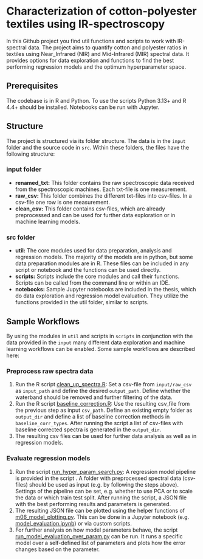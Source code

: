 # Characterization of cotton-polyester textiles using IR-spectroscopy
In this Github project you find util functions and scripts 
to work with IR-spectral data. The project aims to quantify cotton and polyester 
ratios in textiles using Near_Infrared (NIR) and Mid-Infrared (MIR) spectral data. 
It provides options for data exploration and functions to find the 
best performing regression models and the optimum hyperparameter space.

## Prerequisites
The codebase is in R and Python. To use the scripts Python 3.13+ and R 4.4+ should be installed.
Notebooks can be run with Jupyter.


## Structure
The project is structured via its folder structure. The data is in the `input` folder and the 
source code in `src`. Within these folders, the files have the following structure:

### input folder
- **renamed_txt:** This folder contains the raw spectroscopic data received from the spectroscopic machines. Each txt-file is one measurement.
- **raw_csv:** This folder combines the different txt-files into csv-files. In a csv-file one row is one measurement.
- **clean_csv:** This folder contains csv-files, which are already preprocessed and can be used for further data exploration or in machine learning models.

### src folder
- **util:** The core modules used for data preparation, analysis and regression models.
The majority of the models are in python, but some data preparation modules are in R. These
files can be included in any script or notebook and the functions can be used directly.  
- **scripts:** Scripts include the core modules and call their functions. Scripts can be
called from the command line or within an IDE.
- **notebooks:** Sample Jupyter notebooks are included in the thesis, which do 
data exploration and regression model evaluation. They utilize the functions 
provided in the util folder, similar to scripts.


## Sample Workflows
By using the modules in `util` and scripts in `scripts` in conjunction with
the data provided in the `input` many different data exploration and machine learning 
workflows can be enabled. Some sample workflows are described here:

### Preprocess raw spectra data
1. Run the R script [clean_up_spectra.R](src/scripts/clean_up_spectra.R): Set a csv-file from `input/raw_csv` 
as `input_path` and define the desired `output_path`. Define whether the waterband
should be removed and further filtering of the data.
2. Run the R script [baseline_correction.R](src/scripts/baseline_correction.R): Use the resulting csv_file from the 
previous step as input `csv_path`. Define an existing empty folder as `output_dir` 
and define a list of baseline correction methods in `baseline_corr_types`. After
running the script a list of csv-files with baseline corrected spectra is generated
in the `output_dir`.
3. The resulting csv files can be used for further data analysis as well as 
in regression models.

### Evaluate regression models
1. Run the script [run_hyper_param_search.py](src/scripts/run_hyper_param_search.py): 
A regression model pipeline is provided in the script . A folder with preprocessed 
spectral data (csv-files) should be used as input (e.g. by following the steps above). 
Settings of the pipeline can be set, e.g. whether to use PCA or to scale the data 
or which train test split. After running
the script, a JSON file with the best performing results and parameters is generated. 
2. The resulting JSON file can be plotted using the helper functions of 
[m06_model_plotting.py](src/util/m06_model_plotting.py). This can be done in a Jupyter notebook 
(e.g. [model_evaluation.ipynb](src/notebooks/model_evaluation.ipynb)) or via custom scripts.
3. For further analysis on how model parameters behave, 
the script [run_model_evaluation_over_param.py](src/scripts/run_model_evaluation_over_param.py) 
can be run. It runs a specific model over a self-defined list of parameters and
plots how the error changes based on the parameter.
